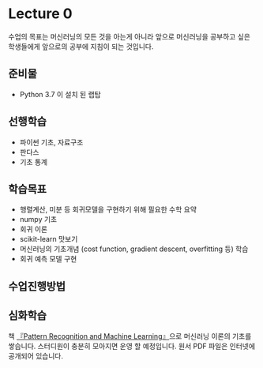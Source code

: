 # Lecture 0

수업의 목표는 머신러닝의 모든 것을 아는게 아니라 앞으로 머신러닝을 공부하고 싶은 학생들에게 앞으로의 공부에 지침이 되는 것입니다.

## 준비물
* Python 3.7 이 설치 된 랩탑

## 선행학습
* 파이썬 기초, 자료구조
* 판다스
* 기초 통계

## 학습목표
* 행렬계산, 미분 등 회귀모델을 구현하기 위해 필요한 수학 요약
* numpy 기초
* 회귀 이론
* scikit-learn 맛보기
* 머신러닝의 기초개념 (cost function, gradient descent, overfitting 등) 학습
* 회귀 예측 모델 구현

## 수업진행방법

## 심화학습
책 [『Pattern Recognition and Machine Learning』](http://users.isr.ist.utl.pt/~wurmd/Livros/school/Bishop%20-%20Pattern%20Recognition%20And%20Machine%20Learning%20-%20Springer%20%202006.pdf)으로 머신러닝 이론의 기초를 쌓습니다. 스터디원이 충분히 모아지면 운영 할 예정입니다. 원서 PDF 파일은 인터넷에 공개되어 있습니다.
